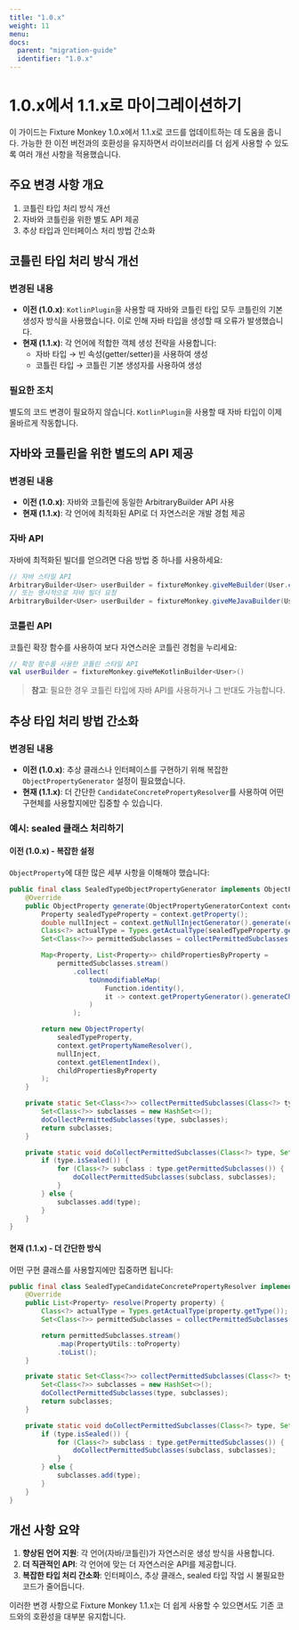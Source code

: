 ```yaml
---
title: "1.0.x"
weight: 11
menu:
docs:
  parent: "migration-guide"
  identifier: "1.0.x"
---
```


# 1.0.x에서 1.1.x로 마이그레이션하기

이 가이드는 Fixture Monkey 1.0.x에서 1.1.x로 코드를 업데이트하는 데 도움을 줍니다. 가능한 한 이전 버전과의 호환성을 유지하면서 라이브러리를 더 쉽게 사용할 수 있도록 여러 개선 사항을 적용했습니다.

## 주요 변경 사항 개요

1. 코틀린 타입 처리 방식 개선
2. 자바와 코틀린을 위한 별도 API 제공
3. 추상 타입과 인터페이스 처리 방법 간소화

## 코틀린 타입 처리 방식 개선

### 변경된 내용
- **이전 (1.0.x)**: `KotlinPlugin`을 사용할 때 자바와 코틀린 타입 모두 코틀린의 기본 생성자 방식을 사용했습니다. 이로 인해 자바 타입을 생성할 때 오류가 발생했습니다.
- **현재 (1.1.x)**: 각 언어에 적합한 객체 생성 전략을 사용합니다:
  - 자바 타입 → 빈 속성(getter/setter)을 사용하여 생성
  - 코틀린 타입 → 코틀린 기본 생성자를 사용하여 생성

### 필요한 조치
별도의 코드 변경이 필요하지 않습니다. `KotlinPlugin`을 사용할 때 자바 타입이 이제 올바르게 작동합니다.

## 자바와 코틀린을 위한 별도의 API 제공

### 변경된 내용
- **이전 (1.0.x)**: 자바와 코틀린에 동일한 ArbitraryBuilder API 사용
- **현재 (1.1.x)**: 각 언어에 최적화된 API로 더 자연스러운 개발 경험 제공

### 자바 API
자바에 최적화된 빌더를 얻으려면 다음 방법 중 하나를 사용하세요:
```java
// 자바 스타일 API
ArbitraryBuilder<User> userBuilder = fixtureMonkey.giveMeBuilder(User.class);
// 또는 명시적으로 자바 빌더 요청
ArbitraryBuilder<User> userBuilder = fixtureMonkey.giveMeJavaBuilder(User.class);
```

### 코틀린 API
코틀린 확장 함수를 사용하여 보다 자연스러운 코틀린 경험을 누리세요:
```kotlin
// 확장 함수를 사용한 코틀린 스타일 API
val userBuilder = fixtureMonkey.giveMeKotlinBuilder<User>()
```

> **참고**: 필요한 경우 코틀린 타입에 자바 API를 사용하거나 그 반대도 가능합니다.

## 추상 타입 처리 방법 간소화

### 변경된 내용
- **이전 (1.0.x)**: 추상 클래스나 인터페이스를 구현하기 위해 복잡한 `ObjectPropertyGenerator` 설정이 필요했습니다.
- **현재 (1.1.x)**: 더 간단한 `CandidateConcretePropertyResolver`를 사용하여 어떤 구현체를 사용할지에만 집중할 수 있습니다.

### 예시: sealed 클래스 처리하기

#### 이전 (1.0.x) - 복잡한 설정
`ObjectProperty`에 대한 많은 세부 사항을 이해해야 했습니다:

```java
public final class SealedTypeObjectPropertyGenerator implements ObjectPropertyGenerator {
	@Override
	public ObjectProperty generate(ObjectPropertyGeneratorContext context) {
		Property sealedTypeProperty = context.getProperty();
		double nullInject = context.getNullInjectGenerator().generate(context);
		Class<?> actualType = Types.getActualType(sealedTypeProperty.getType());
		Set<Class<?>> permittedSubclasses = collectPermittedSubclasses(actualType);

		Map<Property, List<Property>> childPropertiesByProperty =
			permittedSubclasses.stream()
				.collect(
					toUnmodifiableMap(
						Function.identity(),
						it -> context.getPropertyGenerator().generateChildProperties(it)
					)
				);

		return new ObjectProperty(
			sealedTypeProperty,
			context.getPropertyNameResolver(),
			nullInject,
			context.getElementIndex(),
			childPropertiesByProperty
		);
	}

	private static Set<Class<?>> collectPermittedSubclasses(Class<?> type) {
		Set<Class<?>> subclasses = new HashSet<>();
		doCollectPermittedSubclasses(type, subclasses);
		return subclasses;
	}

	private static void doCollectPermittedSubclasses(Class<?> type, Set<Class<?>> subclasses) {
		if (type.isSealed()) {
			for (Class<?> subclass : type.getPermittedSubclasses()) {
				doCollectPermittedSubclasses(subclass, subclasses);
			}
		} else {
			subclasses.add(type);
		}
	}
}
```

#### 현재 (1.1.x) - 더 간단한 방식
어떤 구현 클래스를 사용할지에만 집중하면 됩니다:

```java
public final class SealedTypeCandidateConcretePropertyResolver implements CandidateConcretePropertyResolver {
	@Override
	public List<Property> resolve(Property property) {
		Class<?> actualType = Types.getActualType(property.getType());
		Set<Class<?>> permittedSubclasses = collectPermittedSubclasses(actualType);

		return permittedSubclasses.stream()
			.map(PropertyUtils::toProperty)
			.toList();
	}

	private static Set<Class<?>> collectPermittedSubclasses(Class<?> type) {
		Set<Class<?>> subclasses = new HashSet<>();
		doCollectPermittedSubclasses(type, subclasses);
		return subclasses;
	}

	private static void doCollectPermittedSubclasses(Class<?> type, Set<Class<?>> subclasses) {
		if (type.isSealed()) {
			for (Class<?> subclass : type.getPermittedSubclasses()) {
				doCollectPermittedSubclasses(subclass, subclasses);
			}
		} else {
			subclasses.add(type);
		}
	}
}
```

## 개선 사항 요약

1. **향상된 언어 지원**: 각 언어(자바/코틀린)가 자연스러운 생성 방식을 사용합니다.
2. **더 직관적인 API**: 각 언어에 맞는 더 자연스러운 API를 제공합니다.
3. **복잡한 타입 처리 간소화**: 인터페이스, 추상 클래스, sealed 타입 작업 시 불필요한 코드가 줄어듭니다.

이러한 변경 사항으로 Fixture Monkey 1.1.x는 더 쉽게 사용할 수 있으면서도 기존 코드와의 호환성을 대부분 유지합니다.
